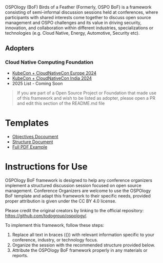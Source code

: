 

OSPOlogy (BoF) Birds of a Feather (Formerly, OSPO BoF) is a framework consisting of semi-informal discussion sessions held at conferences, where participants with shared interests come together to discuss open source management and OSPO
challenges and its value in driving security, innovation, and collaboration within different industries, specializations or technologies (e.g. Cloud Native, Energy, Automotive, Security etc).


## Adopters

### Cloud Native Computing Foundation
- [KubeCon + CloudNativeCon Europe 2024](https://kccnceu2024.sched.com/event/1a9q9/ospo-bof-happy-hour)
- [KubeCon + CloudNativeCon India 2024](https://events.linuxfoundation.org/kubecon-cloudnativecon-india/program/experiences/#open-source-program-office-bof)
- 2025 List - Coming Soon

> If you are part of a Open Source Project or Foundation that made use of this framework and wish to be listed as adopter, please open a PR and edit this section of the README.md file

# Templates

- [Objectives Docoument]()
- [Structure Document]()
- [Full PDF Example]()

# Instructions for Use

OSPOlogy BoF framework is designed to help any conference organizers implement a structured discussion session focused on open source management.
Conference Organizers are welcome to use the OSPOlogy BoF template and adapt this framework to their specific needs, provided proper attribution is given under the CC BY 4.0 license.

Please credit the original creators by linking to the official repository: https://github.com/todogroup/ospology/.

To implement this framework, follow these steps:
1.	Replace all text in braces ({}) with relevant information specific to your conference, industry, or technology focus.
2.	Organize the session with the recommended structure provided below.
3.	Attribute the OSPOlogy BoF framework properly in any materials or reports.

